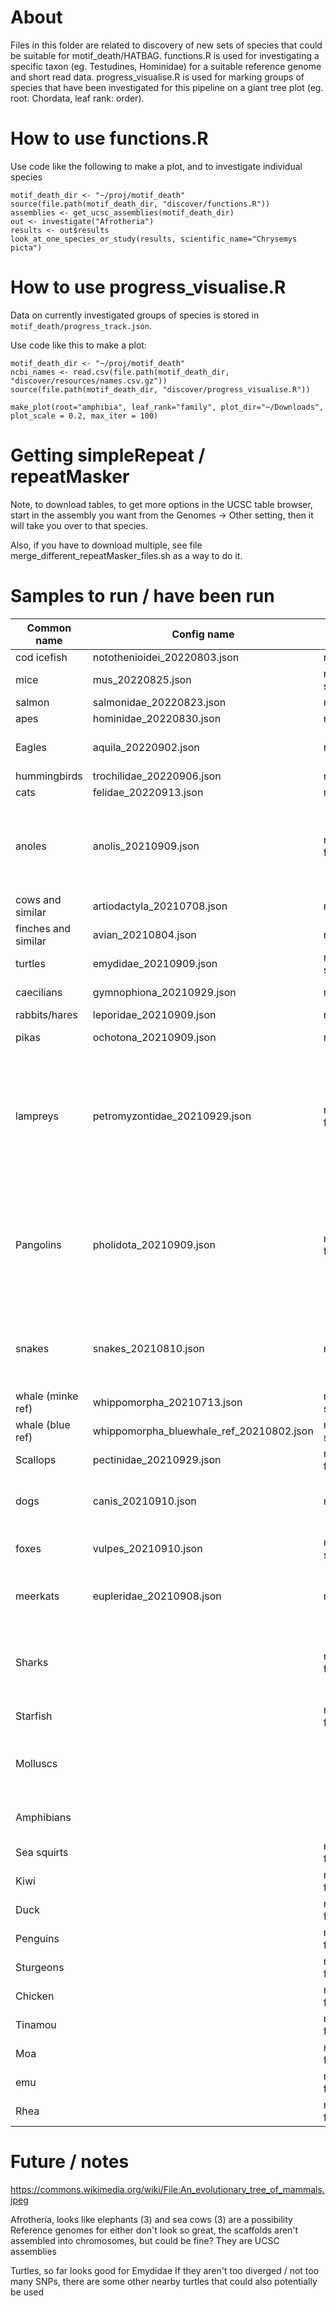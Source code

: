 About
=====

Files in this folder are related to discovery of new sets of species that could be suitable for motif_death/HATBAG. functions.R is used for investigating a specific taxon (eg. Testudines, Hominidae) for a suitable reference genome and short read data. progress_visualise.R is used for marking groups of species that have been investigated for this pipeline on a giant tree plot (eg. root: Chordata, leaf rank: order). 

How to use functions.R
======================

Use code like the following to make a plot, and to investigate individual species
```
motif_death_dir <- "~/proj/motif_death"
source(file.path(motif_death_dir, "discover/functions.R"))
assemblies <- get_ucsc_assemblies(motif_death_dir)
out <- investigate("Afrotheria")
results <- out$results
look_at_one_species_or_study(results, scientific_name="Chrysemys picta")
```

How to use progress_visualise.R
================================

Data on currently investigated groups of species is stored in `motif_death/progress_track.json`. 

Use code like this to make a plot:

```
motif_death_dir <- "~/proj/motif_death"
ncbi_names <- read.csv(file.path(motif_death_dir, "discover/resources/names.csv.gz"))
source(file.path(motif_death_dir, "discover/progress_visualise.R"))

make_plot(root="amphibia", leaf_rank="family", plot_dir="~/Downloads", plot_scale = 0.2, max_iter = 100)
```

Getting simpleRepeat / repeatMasker
===================================

Note, to download tables, to get more options in the UCSC table browser, start in the assembly you want from the Genomes -> Other setting, then it will take you over to that species.

Also, if you have to download multiple, see file merge_different_repeatMasker_files.sh as a way to do it.

Samples to run / have been run
==============================

<!--- marker -->
| Common name | Config name | Status | Notes |
|-|-|-|-|
| cod icefish | notothenioidei_20220803.json | running | Richard running, have an error 0 significant k-mers |
| mice | mus_20220825.json | run success |  |
| salmon | salmonidae_20220823.json | running |  |
| apes | hominidae_20220830.json | running |  |
| Eagles | aquila_20220902.json | revisit | Four species: Heliaca, [chrysaetos canadensis, chrysaetos chrysaetos], spilogaster, heliaca outgroup. Divergence maybe too high at 6% |
| hummingbirds | trochilidae_20220906.json | ready |  |
| cats | felidae_20220913.json | running |  |
| anoles | anolis_20210909.json | not feasible | Ref genome is 1Gbp data in chromosomes. Currently (Sep 2022) 4 species with sufficient data, but divergence at 50M years is too high. Previous notes: looks good, should be enough I hope. Tried to get SceUnd_v1.1 to work, but not sure if occidentalis is enough Sceloporus grammicus, NO Sceloporus occidentalis, Maybe Sceloporus tristichus, yes Sceloporus undulatus, yes |
| cows and similar | artiodactyla_20210708.json | revisit |  |
| finches and similar | avian_20210804.json | revisit |  |
| turtles | emydidae_20210909.json | run success | worked |
| caecilians | gymnophiona_20210929.json | revisit | 3 available, all VGP refs, not sure if will work, not sure about divergence |
| rabbits/hares | leporidae_20210909.json | revisit | looks great |
| pikas | ochotona_20210909.json | revisit | only using Illumina data. samples are from two phyla, use as outgroups to each other |
| lampreys | petromyzontidae_20210929.json | run failed | could be worth revisiting. Keyword: Petromyzontiformes. Four possibilities, can make a tree from 3 of them (the other not enough data). Quite possibly the sea lamprey is too far diverged against the others, but we'll see. Sea lamprey, Petromyzon marinus, PRJNA385973, SRR5535434 (which is blood not sperm) (ref genome) Brook lamprey,Lampetra planeri, PRJNA420358, SRR6329407, looks good Far Eastern Brook Lamprey, Lethenteron reissneri, PRJNA558325, SRR9964061 Lethenteron camtschaticum - NO - not enough + is testis looks |
| Pangolins | pholidota_20210909.json | not feasible | No good ref (Sep 2022). Previous notes: So these below work, but the reference genome looks too discontinuous for this approach to work at this time: chinese pangolin, Manis pentadactyla, PRJNA529540, SRR9018595 (outgroup) Indian pangolin, Manis crassicaudata, PRJNA490788, SRR7874732 sunda pangolin, Manis javanica, PRJNA529540, SRR9018632. There is a good sample Phataginus tricuspis but this looks too far diverged https://www.pangolinsg.org/wp-content/uploads/sites/4/2018/04/Screenshot-7.png |
| snakes | snakes_20210810.json | revisit | Snakes are very diverged. Our only good ref is in Colubridae which is ~40Mya. So I think stay within Colubridae. Unsure of divergences within Colubridae. There are not too many species with data, so could be that only available options are too diverged. Revisit sometime but low priority for now. |
| whale (minke ref) | whippomorpha_20210713.json | run success |  |
| whale (blue ref) | whippomorpha_bluewhale_ref_20210802.json | run success |  |
| Scallops | pectinidae_20210929.json | run failed | 4X coverage for bay scallop. Too diverged (~6-8%), and there are no other feasible scallops available. |
| dogs | canis_20210910.json | revisit | name should somehow be Cerdocyonina and Canina, but cannot get unique any better vs foxes. coverage OK though andean fox and dhole low at about 10 to 15 X coverage, could be worth adding more for a re-run |
| foxes | vulpes_20210910.json | run success | not much loss signal, wide AT to GC, likely like dogs which do not have PRDM9 and have recombination localize at promoters |
| meerkats | eupleridae_20210908.json | revisit | config made by Jhamat, I think? Also should probably be called Viverroidea. Note if this doesn't look good at the start, remove the hyaenidae species, and re-run with just fossa as the outgroup |
| Sharks |  | not feasible | Can't find anything obvious that works. Many sets of 3-5 species identified. However divergence very high between them (e.g. great white shark vs whale shark), and within sets of 3, can't find compatible high quality reference genome, AND 3 or more sets of high quality Illumina non-GAII sequences. Maybe in a few more years. |
| Starfish |  | not feasible | Genome probably too small at less than 400 Mbp |
| Molluscs |  |  | Worth considering octopuses, as well as oysters, they look viable. For octoposes, in particular https://www.ncbi.nlm.nih.gov/assembly/GCF_006345805.1 ASM634580v1 Muusoctopus leioderma Octopus rubescens Octopus bimaculoides Octopus vulgaris. |
| Amphibians |  |  | Can't easily get Xenopus or Rana to work (not enough / too diverged), same with toad (bufo) Couldn't obviously get caecilians to work either! |
| Sea squirts |  | not feasible | Genome too small at 100MB |
| Kiwi |  | not feasible | Don't have a good reference. The phylogenetic tree looks good though, we can take 4 different kiwis. (Sep 2022) |
| Duck |  | not feasible | Have good tufted duck ref. Divergence at 20M years feels too high |
| Penguins |  | not feasible | Don't have good ref (Sep 2022) |
| Sturgeons |  | not feasible | Not enough data (Sep 2022). |
| Chicken |  | not feasible | Chickens are too undiverged (<1%). But maybe could work if look outside just chickens? |
| Tinamou |  | not feasible | Think too diverged + no good ref. (Sep 2022) |
| Moa |  | not feasible | Not enough data (Sep 2022) |
| emu |  | not feasible | Not enough data (Sep 2022) |
| Rhea |  | not feasible | Not enough data (Sep 2022) |
<!--- marker -->

Future / notes
==============


https://commons.wikimedia.org/wiki/File:An_evolutionary_tree_of_mammals.jpeg

Afrotheria, looks like elephants (3) and sea cows (3) are a possibility
Reference genomes for either don't look so great, the scaffolds aren't assembled into chromosomes, but could be fine? They are UCSC assemblies


Turtles, so far looks good for Emydidae
If they aren't too diverged / not too many SNPs, there are some other nearby turtles that could also potentially be used
















